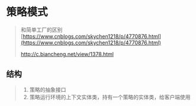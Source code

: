 # 策略模式

> 和简单工厂的区别 [https://www.cnblogs.com/skychen1218/p/4770876.html](https://www.cnblogs.com/skychen1218/p/4770876.html)
>
> http://c.biancheng.net/view/1378.html

## 结构

> 1. 策略的抽象接口
> 2. 策略运行环境的上下文实体类，持有一个策略的实体类，给客户端使用



